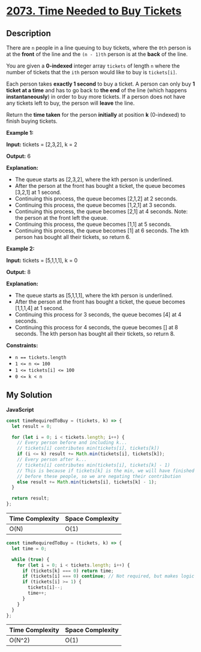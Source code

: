 # [2073. Time Needed to Buy Tickets](https://leetcode.com/problems/time-needed-to-buy-tickets)

## Description

There are `n` people in a line queuing to buy tickets, where the `0th` person is at the **front** of the line and the `(n - 1)th` person is at the **back** of the line.

You are given a **0-indexed** integer array `tickets` of length `n` where the number of tickets that the `ith` person would like to buy is `tickets[i]`.

Each person takes **exactly 1 second** to buy a ticket. A person can only buy **1 ticket at a time** and has to go back to **the end** of the line (which happens **instantaneously**) in order to buy more tickets. If a person does not have any tickets left to buy, the person will **leave** the line.

Return the **time taken** for the person **initially** at position **k** (0-indexed) to finish buying tickets.

**Example 1:**

**Input:** tickets = [2,3,2], k = 2

**Output:** 6

**Explanation:**

- The queue starts as [2,3,2], where the kth person is underlined.
- After the person at the front has bought a ticket, the queue becomes [3,2,1] at 1 second.
- Continuing this process, the queue becomes [2,1,2] at 2 seconds.
- Continuing this process, the queue becomes [1,2,1] at 3 seconds.
- Continuing this process, the queue becomes [2,1] at 4 seconds. Note: the person at the front left the queue.
- Continuing this process, the queue becomes [1,1] at 5 seconds.
- Continuing this process, the queue becomes [1] at 6 seconds. The kth person has bought all their tickets, so return 6.

**Example 2:**

**Input:** tickets = [5,1,1,1], k = 0

**Output:** 8

**Explanation:**

- The queue starts as [5,1,1,1], where the kth person is underlined.
- After the person at the front has bought a ticket, the queue becomes [1,1,1,4] at 1 second.
- Continuing this process for 3 seconds, the queue becomes [4] at 4 seconds.
- Continuing this process for 4 seconds, the queue becomes [] at 8 seconds. The kth person has bought all their tickets, so return 8.

**Constraints:**

- `n == tickets.length`
- `1 <= n <= 100`
- `1 <= tickets[i] <= 100`
- `0 <= k < n`

## My Solution

**JavaScript**

```js
const timeRequiredToBuy = (tickets, k) => {
  let result = 0;

  for (let i = 0; i < tickets.length; i++) {
    // Every person before and including k...
    // tickets[i] contributes min(tickets[i], tickets[k])
    if (i <= k) result += Math.min(tickets[i], tickets[k]);
    // Every person after k...
    // tickets[i] contributes min(tickets[i], tickets[k] - 1)
    // This is because if tickets[k] is the min, we will have finished our place in line
    // before these people, so we are negating their contribution
    else result += Math.min(tickets[i], tickets[k] - 1);
  }

  return result;
};
```

| Time Complexity | Space Complexity |
| --------------- | ---------------- |
| O(N)            | O(1)             |

```js
const timeRequiredToBuy = (tickets, k) => {
  let time = 0;

  while (true) {
    for (let i = 0; i < tickets.length; i++) {
      if (tickets[k] === 0) return time;
      if (tickets[i] === 0) continue; // Not required, but makes logic more understandable
      if (tickets[i] >= 1) {
        tickets[i]--;
        time++;
      }
    }
  }
};
```

| Time Complexity | Space Complexity |
| --------------- | ---------------- |
| O(N^2)          | O(1)             |
